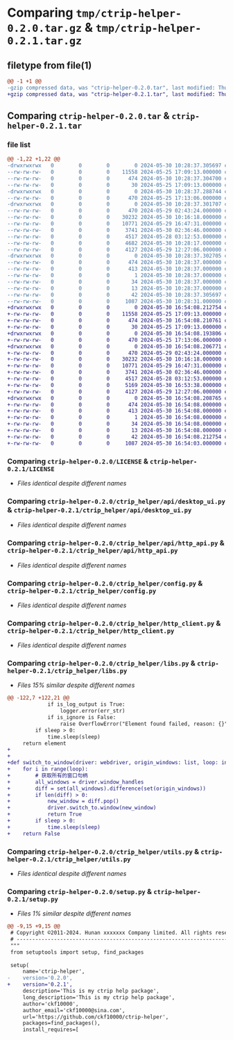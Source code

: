 # Comparing `tmp/ctrip-helper-0.2.0.tar.gz` & `tmp/ctrip-helper-0.2.1.tar.gz`

## filetype from file(1)

```diff
@@ -1 +1 @@
-gzip compressed data, was "ctrip-helper-0.2.0.tar", last modified: Thu May 30 10:28:37 2024, max compression
+gzip compressed data, was "ctrip-helper-0.2.1.tar", last modified: Thu May 30 16:54:08 2024, max compression
```

## Comparing `ctrip-helper-0.2.0.tar` & `ctrip-helper-0.2.1.tar`

### file list

```diff
@@ -1,22 +1,22 @@
-drwxrwxrwx   0        0        0        0 2024-05-30 10:28:37.305697 ctrip-helper-0.2.0/
--rw-rw-rw-   0        0        0    11558 2024-05-25 17:09:13.000000 ctrip-helper-0.2.0/LICENSE
--rw-rw-rw-   0        0        0      474 2024-05-30 10:28:37.304700 ctrip-helper-0.2.0/PKG-INFO
--rw-rw-rw-   0        0        0       30 2024-05-25 17:09:13.000000 ctrip-helper-0.2.0/README.md
-drwxrwxrwx   0        0        0        0 2024-05-30 10:28:37.288744 ctrip-helper-0.2.0/ctrip_helper/
--rw-rw-rw-   0        0        0      470 2024-05-25 17:13:06.000000 ctrip-helper-0.2.0/ctrip_helper/__init__.py
-drwxrwxrwx   0        0        0        0 2024-05-30 10:28:37.301707 ctrip-helper-0.2.0/ctrip_helper/api/
--rw-rw-rw-   0        0        0      470 2024-05-29 02:43:24.000000 ctrip-helper-0.2.0/ctrip_helper/api/__init__.py
--rw-rw-rw-   0        0        0    30232 2024-05-30 10:16:18.000000 ctrip-helper-0.2.0/ctrip_helper/api/desktop_ui.py
--rw-rw-rw-   0        0        0    10771 2024-05-29 16:47:31.000000 ctrip-helper-0.2.0/ctrip_helper/api/http_api.py
--rw-rw-rw-   0        0        0     3741 2024-05-30 02:36:46.000000 ctrip-helper-0.2.0/ctrip_helper/config.py
--rw-rw-rw-   0        0        0     4517 2024-05-28 03:12:53.000000 ctrip-helper-0.2.0/ctrip_helper/http_client.py
--rw-rw-rw-   0        0        0     4682 2024-05-30 10:28:17.000000 ctrip-helper-0.2.0/ctrip_helper/libs.py
--rw-rw-rw-   0        0        0     4127 2024-05-29 12:27:06.000000 ctrip-helper-0.2.0/ctrip_helper/utils.py
-drwxrwxrwx   0        0        0        0 2024-05-30 10:28:37.302705 ctrip-helper-0.2.0/ctrip_helper.egg-info/
--rw-rw-rw-   0        0        0      474 2024-05-30 10:28:37.000000 ctrip-helper-0.2.0/ctrip_helper.egg-info/PKG-INFO
--rw-rw-rw-   0        0        0      413 2024-05-30 10:28:37.000000 ctrip-helper-0.2.0/ctrip_helper.egg-info/SOURCES.txt
--rw-rw-rw-   0        0        0        1 2024-05-30 10:28:37.000000 ctrip-helper-0.2.0/ctrip_helper.egg-info/dependency_links.txt
--rw-rw-rw-   0        0        0       34 2024-05-30 10:28:37.000000 ctrip-helper-0.2.0/ctrip_helper.egg-info/requires.txt
--rw-rw-rw-   0        0        0       13 2024-05-30 10:28:37.000000 ctrip-helper-0.2.0/ctrip_helper.egg-info/top_level.txt
--rw-rw-rw-   0        0        0       42 2024-05-30 10:28:37.305697 ctrip-helper-0.2.0/setup.cfg
--rw-rw-rw-   0        0        0     1087 2024-05-30 10:28:31.000000 ctrip-helper-0.2.0/setup.py
+drwxrwxrwx   0        0        0        0 2024-05-30 16:54:08.212754 ctrip-helper-0.2.1/
+-rw-rw-rw-   0        0        0    11558 2024-05-25 17:09:13.000000 ctrip-helper-0.2.1/LICENSE
+-rw-rw-rw-   0        0        0      474 2024-05-30 16:54:08.210761 ctrip-helper-0.2.1/PKG-INFO
+-rw-rw-rw-   0        0        0       30 2024-05-25 17:09:13.000000 ctrip-helper-0.2.1/README.md
+drwxrwxrwx   0        0        0        0 2024-05-30 16:54:08.193806 ctrip-helper-0.2.1/ctrip_helper/
+-rw-rw-rw-   0        0        0      470 2024-05-25 17:13:06.000000 ctrip-helper-0.2.1/ctrip_helper/__init__.py
+drwxrwxrwx   0        0        0        0 2024-05-30 16:54:08.206771 ctrip-helper-0.2.1/ctrip_helper/api/
+-rw-rw-rw-   0        0        0      470 2024-05-29 02:43:24.000000 ctrip-helper-0.2.1/ctrip_helper/api/__init__.py
+-rw-rw-rw-   0        0        0    30232 2024-05-30 10:16:18.000000 ctrip-helper-0.2.1/ctrip_helper/api/desktop_ui.py
+-rw-rw-rw-   0        0        0    10771 2024-05-29 16:47:31.000000 ctrip-helper-0.2.1/ctrip_helper/api/http_api.py
+-rw-rw-rw-   0        0        0     3741 2024-05-30 02:36:46.000000 ctrip-helper-0.2.1/ctrip_helper/config.py
+-rw-rw-rw-   0        0        0     4517 2024-05-28 03:12:53.000000 ctrip-helper-0.2.1/ctrip_helper/http_client.py
+-rw-rw-rw-   0        0        0     5169 2024-05-30 16:53:38.000000 ctrip-helper-0.2.1/ctrip_helper/libs.py
+-rw-rw-rw-   0        0        0     4127 2024-05-29 12:27:06.000000 ctrip-helper-0.2.1/ctrip_helper/utils.py
+drwxrwxrwx   0        0        0        0 2024-05-30 16:54:08.208765 ctrip-helper-0.2.1/ctrip_helper.egg-info/
+-rw-rw-rw-   0        0        0      474 2024-05-30 16:54:08.000000 ctrip-helper-0.2.1/ctrip_helper.egg-info/PKG-INFO
+-rw-rw-rw-   0        0        0      413 2024-05-30 16:54:08.000000 ctrip-helper-0.2.1/ctrip_helper.egg-info/SOURCES.txt
+-rw-rw-rw-   0        0        0        1 2024-05-30 16:54:08.000000 ctrip-helper-0.2.1/ctrip_helper.egg-info/dependency_links.txt
+-rw-rw-rw-   0        0        0       34 2024-05-30 16:54:08.000000 ctrip-helper-0.2.1/ctrip_helper.egg-info/requires.txt
+-rw-rw-rw-   0        0        0       13 2024-05-30 16:54:08.000000 ctrip-helper-0.2.1/ctrip_helper.egg-info/top_level.txt
+-rw-rw-rw-   0        0        0       42 2024-05-30 16:54:08.212754 ctrip-helper-0.2.1/setup.cfg
+-rw-rw-rw-   0        0        0     1087 2024-05-30 16:54:03.000000 ctrip-helper-0.2.1/setup.py
```

### Comparing `ctrip-helper-0.2.0/LICENSE` & `ctrip-helper-0.2.1/LICENSE`

 * *Files identical despite different names*

### Comparing `ctrip-helper-0.2.0/ctrip_helper/api/desktop_ui.py` & `ctrip-helper-0.2.1/ctrip_helper/api/desktop_ui.py`

 * *Files identical despite different names*

### Comparing `ctrip-helper-0.2.0/ctrip_helper/api/http_api.py` & `ctrip-helper-0.2.1/ctrip_helper/api/http_api.py`

 * *Files identical despite different names*

### Comparing `ctrip-helper-0.2.0/ctrip_helper/config.py` & `ctrip-helper-0.2.1/ctrip_helper/config.py`

 * *Files identical despite different names*

### Comparing `ctrip-helper-0.2.0/ctrip_helper/http_client.py` & `ctrip-helper-0.2.1/ctrip_helper/http_client.py`

 * *Files identical despite different names*

### Comparing `ctrip-helper-0.2.0/ctrip_helper/libs.py` & `ctrip-helper-0.2.1/ctrip_helper/libs.py`

 * *Files 15% similar despite different names*

```diff
@@ -122,7 +122,21 @@
             if is_log_output is True:
                 logger.error(err_str)
             if is_ignore is False:
                 raise OverflowError("Element found failed, reason: {}".format(err_str))
         if sleep > 0:
             time.sleep(sleep)
     return element
+
+
+def switch_to_window(driver: webdriver, origin_windows: list, loop: int, sleep: float) -> bool:
+    for i in range(loop):
+        # 获取所有的窗口句柄
+        all_windows = driver.window_handles
+        diff = set(all_windows).difference(set(origin_windows))
+        if len(diff) > 0:
+            new_window = diff.pop()
+            driver.switch_to.window(new_window)
+            return True
+        if sleep > 0:
+            time.sleep(sleep)
+    return False
```

### Comparing `ctrip-helper-0.2.0/ctrip_helper/utils.py` & `ctrip-helper-0.2.1/ctrip_helper/utils.py`

 * *Files identical despite different names*

### Comparing `ctrip-helper-0.2.0/setup.py` & `ctrip-helper-0.2.1/setup.py`

 * *Files 1% similar despite different names*

```diff
@@ -9,15 +9,15 @@
 # Copyright ©2011-2024. Hunan xxxxxxx Company limited. All rights reserved.
 # ---------------------------------------------------------------------------------------------------------
 """
 from setuptools import setup, find_packages
 
 setup(
     name='ctrip-helper',
-    version='0.2.0',
+    version='0.2.1',
     description='This is my ctrip help package',
     long_description='This is my ctrip help package',
     author='ckf10000',
     author_email='ckf10000@sina.com',
     url='https://github.com/ckf10000/ctrip-helper',
     packages=find_packages(),
     install_requires=[
```

